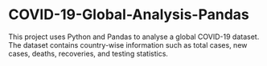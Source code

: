 # COVID-19-Global-Analysis-Pandas
This project uses Python and Pandas to analyse a global COVID-19 dataset. The dataset contains country-wise information such as total cases, new cases, deaths, recoveries, and testing statistics.
